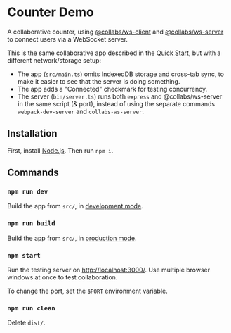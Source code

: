 # Counter Demo

A collaborative counter, using [@collabs/ws-client](https://www.npmjs.com/package/@collabs/ws-client) and [@collabs/ws-server](https://www.npmjs.com/package/@collabs/ws-server) to connect users via a WebSocket server.

This is the same collaborative app described in the [Quick Start](https://collabs.readthedocs.io/en/latest/quick_start.html), but with a different network/storage setup:

- The app (`src/main.ts`) omits IndexedDB storage and cross-tab sync, to make it easier to see that the server is doing something.
- The app adds a "Connected" checkmark for testing concurrency.
- The server (`bin/server.ts`) runs both `express` and @collabs/ws-server in the same script (& port), instead of using the separate commands `webpack-dev-server` and `collabs-ws-server`.

## Installation

First, install [Node.js](https://nodejs.org/). Then run `npm i`.

## Commands

### `npm run dev`

Build the app from `src/`, in [development mode](https://webpack.js.org/guides/development/).

### `npm run build`

Build the app from `src/`, in [production mode](https://webpack.js.org/guides/production/).

### `npm start`

Run the testing server on [http://localhost:3000/](http://localhost:3000/). Use multiple browser windows at once to test collaboration.

To change the port, set the `$PORT` environment variable.

### `npm run clean`

Delete `dist/`.
